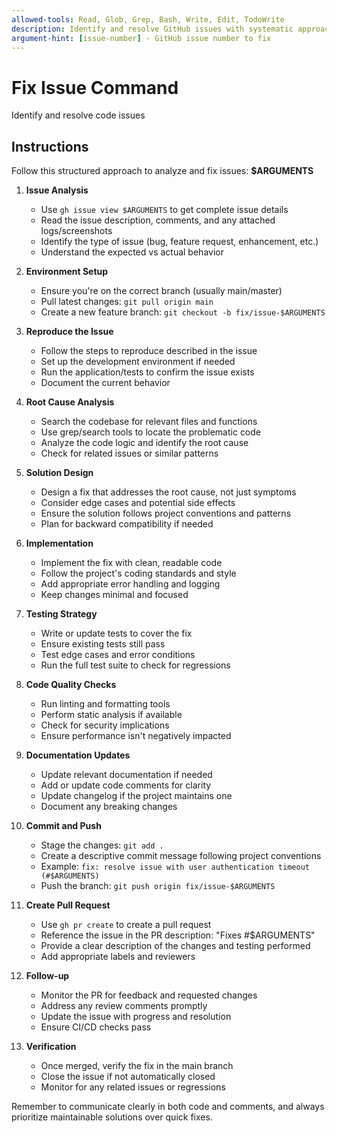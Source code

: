 ```yaml
---
allowed-tools: Read, Glob, Grep, Bash, Write, Edit, TodoWrite
description: Identify and resolve GitHub issues with systematic approach
argument-hint: [issue-number] - GitHub issue number to fix
---
```


# Fix Issue Command

Identify and resolve code issues

## Instructions

Follow this structured approach to analyze and fix issues: **$ARGUMENTS**

1. **Issue Analysis**
   - Use `gh issue view $ARGUMENTS` to get complete issue details
   - Read the issue description, comments, and any attached logs/screenshots
   - Identify the type of issue (bug, feature request, enhancement, etc.)
   - Understand the expected vs actual behavior

2. **Environment Setup**
   - Ensure you're on the correct branch (usually main/master)
   - Pull latest changes: `git pull origin main`
   - Create a new feature branch: `git checkout -b fix/issue-$ARGUMENTS`

3. **Reproduce the Issue**
   - Follow the steps to reproduce described in the issue
   - Set up the development environment if needed
   - Run the application/tests to confirm the issue exists
   - Document the current behavior

4. **Root Cause Analysis**
   - Search the codebase for relevant files and functions
   - Use grep/search tools to locate the problematic code
   - Analyze the code logic and identify the root cause
   - Check for related issues or similar patterns

5. **Solution Design**
   - Design a fix that addresses the root cause, not just symptoms
   - Consider edge cases and potential side effects
   - Ensure the solution follows project conventions and patterns
   - Plan for backward compatibility if needed

6. **Implementation**
   - Implement the fix with clean, readable code
   - Follow the project's coding standards and style
   - Add appropriate error handling and logging
   - Keep changes minimal and focused

7. **Testing Strategy**
   - Write or update tests to cover the fix
   - Ensure existing tests still pass
   - Test edge cases and error conditions
   - Run the full test suite to check for regressions

8. **Code Quality Checks**
   - Run linting and formatting tools
   - Perform static analysis if available
   - Check for security implications
   - Ensure performance isn't negatively impacted

9. **Documentation Updates**
   - Update relevant documentation if needed
   - Add or update code comments for clarity
   - Update changelog if the project maintains one
   - Document any breaking changes

10. **Commit and Push**
    - Stage the changes: `git add .`
    - Create a descriptive commit message following project conventions
    - Example: `fix: resolve issue with user authentication timeout (#$ARGUMENTS)`
    - Push the branch: `git push origin fix/issue-$ARGUMENTS`

11. **Create Pull Request**
    - Use `gh pr create` to create a pull request
    - Reference the issue in the PR description: "Fixes #$ARGUMENTS"
    - Provide a clear description of the changes and testing performed
    - Add appropriate labels and reviewers

12. **Follow-up**
    - Monitor the PR for feedback and requested changes
    - Address any review comments promptly
    - Update the issue with progress and resolution
    - Ensure CI/CD checks pass

13. **Verification**
    - Once merged, verify the fix in the main branch
    - Close the issue if not automatically closed
    - Monitor for any related issues or regressions

Remember to communicate clearly in both code and comments, and always prioritize maintainable solutions over quick fixes.